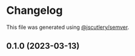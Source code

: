 # Changelog

This file was generated using [@jscutlery/semver](https://github.com/jscutlery/semver).

## 0.1.0 (2023-03-13)
